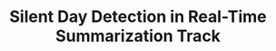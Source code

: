 ---
title: "Silent Day Detection in Real-Time Summarization Track"
collection: publications
paperurl: '/files/pub/trec_rts_17.pdf'
pubtag: 'bigdata'
citation: 'Kuang Lu, <strong>Peilin Yang</strong>, Hui Fang. <strong><i>Silent Day Detection in Real-Time Summarization Track</i></strong>. In Proceedings of the 26th Text REtreival Conference (<strong class="conference"><i>TREC&#39;2017</i></strong>), 2017.'
bibtex: '<pre>@inproceedings{DBLP:conf/trec/Yang17,<br>
  author    = {Kuang Lu and Peilin Yang and Hui Fang},<br>
  title     = {Silent Day Detection in Real-Time Summarization Track},<br>
  booktitle = {Proceedings of The Twenty-Sixth Text REtrieval Conference, {TREC}<br>
               2017, Gaithersburg, Maryland, USA, November 19-21, 2017},<br>
  year      = {2017},<br>
  crossref  = {DBLP:conf/trec/2017},<br>
  url       = {http://trec.nist.gov/pubs/trec26/papers/udel_fang-RT.pdf},<br>
  timestamp = {Fri, 02 Dec 2017 07:55:17 +0200},<br>
  bibsource = {dblp computer science bibliography, http://dblp.org}<br>
}<br>
</pre>'
---